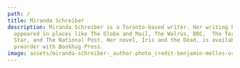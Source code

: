 ```yaml
---
path: /
title: Miranda Schreiber
description: Miranda Schreiber is a Toronto-based writer. Her writing has
  appeared in places like The Globe and Mail, The Walrus, BBC,  The Toronto
  Star, and The National Post. Her novel, Iris and the Dead, is available for
  preorder with Bookhug Press.
image: assets/miranda-schreiber-_author-photo_credit-benjamin-melles-orrego-.jpeg
---
```

